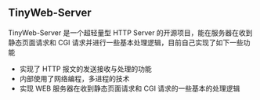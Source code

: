 ## TinyWeb-Server
TinyWeb-Server 是一个超轻量型 HTTP Server 的开源项目，能在服务器在收到静态页面请求和 CGI 请求并进行一些基本处理逻辑，目前自己实现了如下一些功能

* 实现了 HTTP 报文的发送接收与处理的功能
* 内部使用了网络编程，多进程的技术
* 实现 WEB 服务器在收到静态页面请求和 CGI 请求的一些基本的处理逻辑
